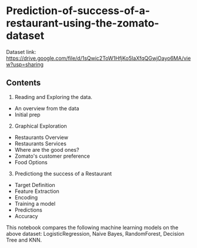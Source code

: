 # Prediction-of-success-of-a-restaurant-using-the-zomato-dataset

Dataset link:
https://drive.google.com/file/d/1sQwic2ToW1HfjKo5IaXfqQGwjOayo6MA/view?usp=sharing

**Contents**
---
1.   Reading and Exploring the data.
*   An overview from the data
*   Initial prep

2.   Graphical Exploration
*   Restaurants Overview
*   Restaurants Services
*   Where are the good ones?
*   Zomato's customer preference
*   Food Options

3.   Predictiong the success of a Restaurant
*   Target Definition
*   Feature Extraction
*   Encoding
*   Training a model
*   Predictions
*   Accuracy

This notebook compares the following machine learning models on the above dataset:
LogisticRegression, Naive Bayes, RandomForest, Decision Tree and KNN. 
